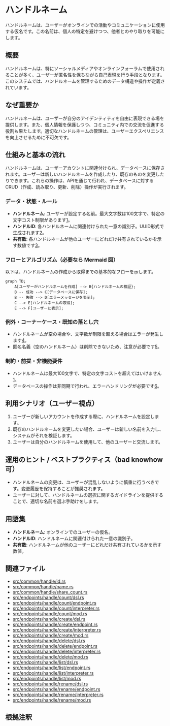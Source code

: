 # ハンドルネーム
ハンドルネームは、ユーザーがオンラインでの活動やコミュニケーションに使用する仮名です。この名前は、個人の特定を避けつつ、他者とのやり取りを可能にします。

## 概要
ハンドルネームは、特にソーシャルメディアやオンラインフォーラムで使用されることが多く、ユーザーが匿名性を保ちながら自己表現を行う手段となります。このシステムでは、ハンドルネームを管理するためのデータ構造や操作が定義されています。

## なぜ重要か
ハンドルネームは、ユーザーが自分のアイデンティティを自由に表現できる場を提供します。また、個人情報を保護しつつ、コミュニティ内での交流を促進する役割も果たします。適切なハンドルネームの管理は、ユーザーエクスペリエンスを向上させるために不可欠です。

## 仕組みと基本の流れ
ハンドルネームは、ユーザーアカウントに関連付けられ、データベースに保存されます。ユーザーは新しいハンドルネームを作成したり、既存のものを変更したりできます。これらの操作は、APIを通じて行われ、データベースに対するCRUD（作成、読み取り、更新、削除）操作が実行されます。

### データ・状態・ルール
- **ハンドルネーム**: ユーザーが設定する名前。最大文字数は100文字で、特定の文字コスト制限があります[1]。
- **ハンドルID**: 各ハンドルネームに関連付けられた一意の識別子。UUID形式で生成されます[2]。
- **共有数**: 各ハンドルネームが他のユーザーにどれだけ共有されているかを示す数値です[3]。

### フローとアルゴリズム（必要なら Mermaid 図）
以下は、ハンドルネームの作成から取得までの基本的なフローを示します。

```mermaid
graph TD;
    A[ユーザーがハンドルネームを作成] --> B{ハンドルネームの検証};
    B -- 成功 --> C[データベースに保存];
    B -- 失敗 --> D[エラーメッセージを表示];
    C --> E[ハンドルネームの取得];
    E --> F[ユーザーに表示];
```

### 例外・コーナーケース・既知の落とし穴
- ハンドルネームが空の場合や、文字数が制限を超える場合はエラーが発生します[4]。
- 匿名名義（空のハンドルネーム）は削除できないため、注意が必要です[5]。

### 制約・前提・非機能要件
- ハンドルネームは最大100文字で、特定の文字コストを超えてはいけません[1]。
- データベースの操作は非同期で行われ、エラーハンドリングが必要です[6]。

## 利用シナリオ（ユーザー視点）
1. ユーザーが新しいアカウントを作成する際に、ハンドルネームを設定します。
2. 既存のハンドルネームを変更したい場合、ユーザーは新しい名前を入力し、システムがそれを検証します。
3. ユーザーは自分のハンドルネームを使用して、他のユーザーと交流します。

## 運用のヒント / ベストプラクティス（bad knowhow 可）
- ハンドルネームの変更は、ユーザーが混乱しないように慎重に行うべきです。変更履歴を保持することが推奨されます。
- ユーザーに対して、ハンドルネームの選択に関するガイドラインを提供することで、適切な名前を選ぶ手助けをします。

## 用語集
- **ハンドルネーム**: オンラインでのユーザーの仮名。
- **ハンドルID**: ハンドルネームに関連付けられた一意の識別子。
- **共有数**: ハンドルネームが他のユーザーにどれだけ共有されているかを示す数値。

## 関連ファイル
- [src/common/handle/id.rs](https://github.com/netmateapp/netmate-api/tree/main/src/common/handle/id.rs)
- [src/common/handle/name.rs](https://github.com/netmateapp/netmate-api/tree/main/src/common/handle/name.rs)
- [src/common/handle/share_count.rs](https://github.com/netmateapp/netmate-api/tree/main/src/common/handle/share_count.rs)
- [src/endpoints/handle/count/dsl.rs](https://github.com/netmateapp/netmate-api/tree/main/src/endpoints/handle/count/dsl.rs)
- [src/endpoints/handle/count/endpoint.rs](https://github.com/netmateapp/netmate-api/tree/main/src/endpoints/handle/count/endpoint.rs)
- [src/endpoints/handle/count/interpreter.rs](https://github.com/netmateapp/netmate-api/tree/main/src/endpoints/handle/count/interpreter.rs)
- [src/endpoints/handle/count/mod.rs](https://github.com/netmateapp/netmate-api/tree/main/src/endpoints/handle/count/mod.rs)
- [src/endpoints/handle/create/dsl.rs](https://github.com/netmateapp/netmate-api/tree/main/src/endpoints/handle/create/dsl.rs)
- [src/endpoints/handle/create/endpoint.rs](https://github.com/netmateapp/netmate-api/tree/main/src/endpoints/handle/create/endpoint.rs)
- [src/endpoints/handle/create/interpreter.rs](https://github.com/netmateapp/netmate-api/tree/main/src/endpoints/handle/create/interpreter.rs)
- [src/endpoints/handle/create/mod.rs](https://github.com/netmateapp/netmate-api/tree/main/src/endpoints/handle/create/mod.rs)
- [src/endpoints/handle/delete/dsl.rs](https://github.com/netmateapp/netmate-api/tree/main/src/endpoints/handle/delete/dsl.rs)
- [src/endpoints/handle/delete/endpoint.rs](https://github.com/netmateapp/netmate-api/tree/main/src/endpoints/handle/delete/endpoint.rs)
- [src/endpoints/handle/delete/interpreter.rs](https://github.com/netmateapp/netmate-api/tree/main/src/endpoints/handle/delete/interpreter.rs)
- [src/endpoints/handle/delete/mod.rs](https://github.com/netmateapp/netmate-api/tree/main/src/endpoints/handle/delete/mod.rs)
- [src/endpoints/handle/list/dsl.rs](https://github.com/netmateapp/netmate-api/tree/main/src/endpoints/handle/list/dsl.rs)
- [src/endpoints/handle/list/endpoint.rs](https://github.com/netmateapp/netmate-api/tree/main/src/endpoints/handle/list/endpoint.rs)
- [src/endpoints/handle/list/interpreter.rs](https://github.com/netmateapp/netmate-api/tree/main/src/endpoints/handle/list/interpreter.rs)
- [src/endpoints/handle/list/mod.rs](https://github.com/netmateapp/netmate-api/tree/main/src/endpoints/handle/list/mod.rs)
- [src/endpoints/handle/rename/dsl.rs](https://github.com/netmateapp/netmate-api/tree/main/src/endpoints/handle/rename/dsl.rs)
- [src/endpoints/handle/rename/endpoint.rs](https://github.com/netmateapp/netmate-api/tree/main/src/endpoints/handle/rename/endpoint.rs)
- [src/endpoints/handle/rename/interpreter.rs](https://github.com/netmateapp/netmate-api/tree/main/src/endpoints/handle/rename/interpreter.rs)
- [src/endpoints/handle/rename/mod.rs](https://github.com/netmateapp/netmate-api/tree/main/src/endpoints/handle/rename/mod.rs)

## 根拠注釈
[1]: [src/common/handle/name.rs](https://github.com/netmateapp/netmate-api/tree/main/src/common/handle/name.rs)  
[2]: [src/common/handle/id.rs](https://github.com/netmateapp/netmate-api/tree/main/src/common/handle/id.rs)  
[3]: [src/common/handle/share_count.rs](https://github.com/netmateapp/netmate-api/tree/main/src/common/handle/share_count.rs)  
[4]: [src/common/handle/name.rs](https://github.com/netmateapp/netmate-api/tree/main/src/common/handle/name.rs)  
[5]: [src/endpoints/handle/delete/dsl.rs](https://github.com/netmateapp/netmate-api/tree/main/src/endpoints/handle/delete/dsl.rs)  
[6]: [src/endpoints/handle/create/interpreter.rs](https://github.com/netmateapp/netmate-api/tree/main/src/endpoints/handle/create/interpreter.rs)